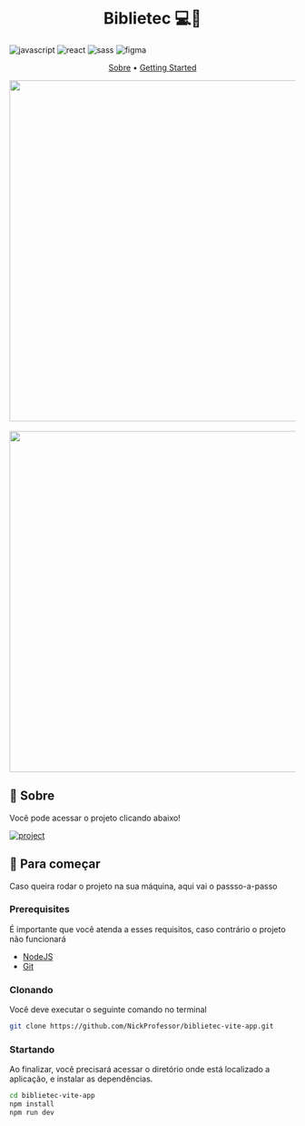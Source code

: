 [JAVASCRIPT__BADGE]: https://img.shields.io/badge/Javascript-000?style=for-the-badge&logo=javascript
[REACT__BADGE]: https://img.shields.io/badge/React-005CFE?style=for-the-badge&logo=react
[SASS__BADGE]: https://img.shields.io/badge/Sass-CC6699?style=for-the-badge&logo=sass&logoColor=white
[FIGMA__BADGE]: https://img.shields.io/badge/Figma-F24E1E?style=for-the-badge&logo=figma&logoColor=white
[PROJECT__BADGE]: https://img.shields.io/badge/📱Visit_this_project-000?style=for-the-badge&logo=project
[PROJECT__URL]: https://github.com/Fernanda-Kipper/Readme-Templates

<h1 align="center" style="font-weight: bold;">Biblietec 💻📖</h1>

![javascript][JAVASCRIPT__BADGE]
![react][REACT__BADGE]
![sass][SASS__BADGE]
![figma][FIGMA__BADGE]


<p align="center">
 <a href="#about">Sobre</a> • 
 <a href="#started">Getting Started</a>
</p>


<p align="center">
    <img src="https://github.com/NickProfessor/biblietec-vite-app/assets/120290682/a0382fea-1bef-4a44-81f8-5671e6c0caeb"  width="600px">
  <br>
  <br>
    <img src="https://github.com/NickProfessor/biblietec-vite-app/assets/120290682/fc521aad-70d3-4583-bfc1-64cd911ccae2" width="600px">

</p>

<h2 id="about">📌 Sobre</h2>

Você pode acessar o projeto clicando abaixo!

[![project][PROJECT__BADGE]][PROJECT__URL]

<h2 id="started">🚀 Para começar</h2>

Caso queira rodar o projeto na sua máquina, aqui vai o passso-a-passo

<h3>Prerequisites</h3>

É importante que você atenda a esses requisitos, caso contrário o projeto não funcionará

- [NodeJS](https://nodejs.org/en)
- [Git](https://git-scm.com)

<h3>Clonando</h3>

Você deve executar o seguinte comando no terminal

```bash
git clone https://github.com/NickProfessor/biblietec-vite-app.git
```

<h3>Startando</h3>

Ao finalizar, você precisará acessar o diretório onde está localizado a aplicação, e instalar as dependências.

```bash
cd biblietec-vite-app
npm install
npm run dev
```


